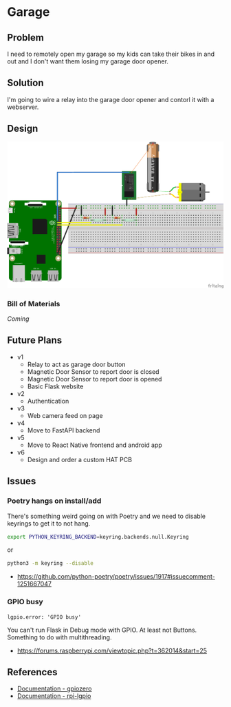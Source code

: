 # Garage

## Problem

I need to remotely open my garage so my kids can take their bikes in and out and I don't want them losing my garage door opener.

## Solution

I'm going to wire a relay into the garage door opener and contorl it with a webserver.

## Design

![breadboard model](Garage_bb.png)

### Bill of Materials

_Coming_

## Future Plans

- v1
  - Relay to act as garage door button
  - Magnetic Door Sensor to report door is closed
  - Magnetic Door Sensor to report door is opened
  - Basic Flask website
- v2
  - Authentication
- v3
  - Web camera feed on page
- v4
  - Move to FastAPI backend
- v5
  - Move to React Native frontend and android app
- v6
  - Design and order a custom HAT PCB

## Issues

### Poetry hangs on install/add

There's something weird going on with Poetry and we need to disable keyrings to get it to not hang.

```bash
export PYTHON_KEYRING_BACKEND=keyring.backends.null.Keyring
```

or

```bash
python3 -m keyring --disable
```

- https://github.com/python-poetry/poetry/issues/1917#issuecomment-1251667047

### GPIO busy

```
lgpio.error: 'GPIO busy'
```

You can't run Flask in Debug mode with GPIO. At least not Buttons. Something to do with multithreading.

- https://forums.raspberrypi.com/viewtopic.php?t=362014&start=25

## References

- [Documentation - gpiozero](https://gpiozero.readthedocs.io/en/stable/index.html)
- [Documentation - rpi-lgpio](https://rpi-lgpio.readthedocs.io/en/release-0.4/index.html)